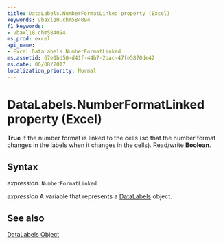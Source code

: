 ```yaml
---
title: DataLabels.NumberFormatLinked property (Excel)
keywords: vbaxl10.chm584094
f1_keywords:
- vbaxl10.chm584094
ms.prod: excel
api_name:
- Excel.DataLabels.NumberFormatLinked
ms.assetid: 67e1bd50-d41f-44b7-2bac-47fe5870de42
ms.date: 06/08/2017
localization_priority: Normal
---
```



# DataLabels.NumberFormatLinked property (Excel)

 **True** if the number format is linked to the cells (so that the number format changes in the labels when it changes in the cells). Read/write **Boolean**.


## Syntax

_expression_. `NumberFormatLinked`

_expression_ A variable that represents a [DataLabels](Excel.DataLabels(object).md) object.


## See also


[DataLabels Object](Excel.DataLabels(object).md)

